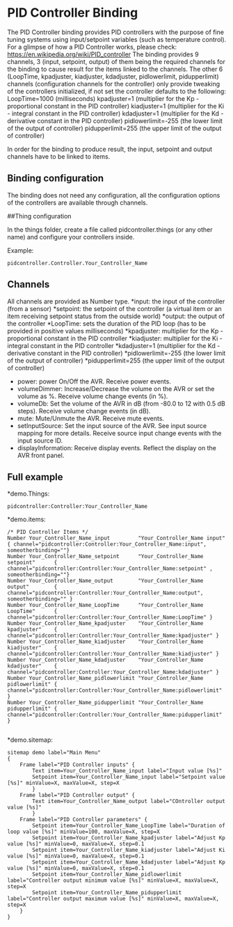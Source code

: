 # PID Controller Binding

The PID Controller binding provides PID controllers with the purpose of fine tuning systems using input/setpoint variables (such as temperature control).
For a glimpse of how a PID Controller works, please check: https://en.wikipedia.org/wiki/PID_controller 
The binding provides 9 channels,  3 (input, setpoint, output) of them being the required channels for the binding to cause result for the items linked to the channels. The other 6 (LoopTime, kpadjuster, kiadjuster, kdadjuster, pidlowerlimit, pidupperlimit) channels (configuration channels for the controller) only provide tweaking  of the controllers initialized, if not set the controller defaults to the following:
LoopTime=1000 (milliseconds)
kpadjuster=1 (multiplier for the Kp - proportional constant in the PID controller)
kiadjuster=1 (multiplier for the Ki - integral constant in the PID controller)
kdadjuster=1 (multiplier for the Kd - derivative constant in the PID controller)
pidlowerlimit=-255 (the lower limit of the output of controller)
pidupperlimit=255 (the upper limit of the output of controller)

In order for the binding to produce result, the input, setpoint and output channels have to be linked to items. 

## Binding configuration

The binding does not need any configuration, all the configuration options of the controllers are available through channels.

##Thing configuration

In the things folder, create a file called pidcontroller.things (or any other name) and configure your controllers inside.

Example:

```
pidcontroller.Controller.Your_Controller_Name

```


## Channels
All channels are provided as Number type.
*input: the input of the controller (from a sensor)
*setpoint: the setpoint of the controller (a virtual item or an item receiving setpoint status from the outside world)
*output: the output of the controller
*LoopTime: sets the duration of the PID loop (has to be provided in positive values milliseconds)
*kpadjuster: multiplier for the Kp - proportional constant in the PID controller
*kiadjuster: multiplier for the Ki - integral constant in the PID controller
*kdadjuster=1 (multiplier for the Kd - derivative constant in the PID controller)
*pidlowerlimit=-255 (the lower limit of the output of controller)
*pidupperlimit=255 (the upper limit of the output of controller)

* power: power On/Off the AVR. Receive power events.
* volumeDimmer: Increase/Decrease the volume on the AVR or set the volume as %. Receive volume change events (in %).  
* volumeDb: Set the volume of the AVR in dB (from -80.0 to 12 with 0.5 dB steps). Receive volume change events (in dB).
* mute: Mute/Unmute the AVR. Receive mute events.
* setInputSource: Set the input source of the AVR. See input source mapping for more details. Receive source input change events with the input source ID.
* displayInformation: Receive display events. Reflect the display on the AVR front panel.


## Full example

*demo.Things:

```
pidcontroller:Controller:Your_Controller_Name
```

*demo.items:

```
/* PID Controller Items */
Number Your_Controller_Name_input         "Your_Controller_Name input"         { channel="pidcontroller:Controller:Your_Controller_Name:input", someotherbinding=""}
Number Your_Controller_Name_setpoint      "Your_Controller_Name setpoint"      { channel="pidcontroller:Controller:Your_Controller_Name:setpoint" , someotherbinding=""}
Number Your_Controller_Name_output        "Your_Controller_Name output"        { channel="pidcontroller:Controller:Your_Controller_Name:output", someotherbinding="" }
Number Your_Controller_Name_LoopTime      "Your_Controller_Name LoopTime"      { channel="pidcontroller:Controller:Your_Controller_Name:LoopTime" }
Number Your_Controller_Name_kpadjuster    "Your_Controller_Name kpadjuster"    { channel="pidcontroller:Controller:Your_Controller_Name:kpadjuster" }
Number Your_Controller_Name_kiadjuster    "Your_Controller_Name kiadjuster"    { channel="pidcontroller:Controller:Your_Controller_Name:kiadjuster" }
Number Your_Controller_Name_kdadjuster    "Your_Controller_Name kdadjuster"    { channel="pidcontroller:Controller:Your_Controller_Name:kdadjuster" }
Number Your_Controller_Name_pidlowerlimit "Your_Controller_Name pidlowerlimit" { channel="pidcontroller:Controller:Your_Controller_Name:pidlowerlimit" }
Number Your_Controller_Name_pidupperlimit "Your_Controller_Name pidupperlimit" { channel="pidcontroller:Controller:Your_Controller_Name:pidupperlimit" }


```

*demo.sitemap:

```
sitemap demo label="Main Menu"
{
    Frame label="PID Controller inputs" {
        Text item=Your_Controller_Name_input label="Input value [%s]"
        Setpoint item=Your_Controller_Name_input label="Setpoint value [%s]" minValue=X, maxValue=X, step=X 
        }
    Frame label="PID Controller output" {
        Text item=Your_Controller_Name_output label="COntroller output value [%s]"
        }
    Frame label="PID Controller parameters" {
        Setpoint item=Your_Controller_Name_LoopTime label="Duration of loop value [%s]" minValue=100, maxValue=X, step=X
        Setpoint item=Your_Controller_Name_kpadjuster label="Adjust Kp value [%s]" minValue=0, maxValue=X, step=0.1
        Setpoint item=Your_Controller_Name_kiadjuster label="Adjust Ki value [%s]" minValue=0, maxValue=X, step=0.1
        Setpoint item=Your_Controller_Name_kdadjuster label="Adjust Kp value [%s]" minValue=0, maxValue=X, step=0.1
        Setpoint item=Your_Controller_Name_pidlowerlimit label="Controller output minimum value [%s]" minValue=X, maxValue=X, step=X
        Setpoint item=Your_Controller_Name_pidupperlimit label="Controller output maximum value [%s]" minValue=X, maxValue=X, step=X
    }
}
```
